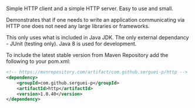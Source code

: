 Simple HTTP client and a simple HTTP server. Easy to use and small.

Demonstrates that if one needs to write an application communicating via HTTP one does not need any large libraries or frameworks.

This only uses what is included in Java JDK. The only external dependancy - JUnit (testing only).
Java 8 is used for development.

To include the latest stable version from Maven Repository add the following to your pom.xml:

```xml
<!-- https://mvnrepository.com/artifact/com.github.serguei-p/http -->
<dependency>
    <groupId>com.github.serguei-p</groupId>
    <artifactId>http</artifactId>
    <version>1.0.40</version>
</dependency>
```

